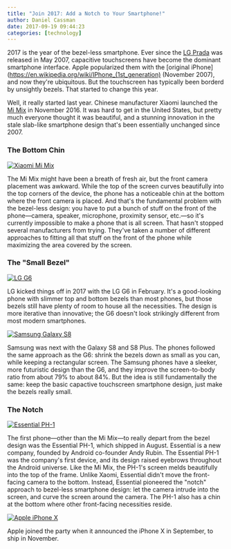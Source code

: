 ```yaml
---
title: "Join 2017: Add a Notch to Your Smartphone!"
author: Daniel Cassman
date: 2017-09-19 09:44:23
categories: [technology]
---
```


2017 is the year of the bezel-less smartphone. Ever since the [LG Prada](https://en.wikipedia.org/wiki/LG_Prada) was released in May 2007, capacitive touchscreens have become the dominant smartphone interface. Apple popularized them with the [original iPhone](https://en.wikipedia.org/wiki/IPhone_(1st_generation) (November 2007), and now they're ubiquitous. But the touchscreen has typically been borderd by unsightly bezels. That started to change this year.

Well, it really started last year. Chinese manufacturer Xiaomi launched the [Mi Mix](http://www.mi.com/en/mix/) in November 2016. It was hard to get in the United States, but pretty much everyone thought it was beautiful, and a stunning innovation in the stale slab-like smartphone design that's been essentially unchanged since 2007.

### The Bottom Chin

<a href="https://upload.wikimedia.org/wikipedia/commons/c/c2/Xiaomi_mi_mix_front_view.jpg"><img class="wrapped left" src="https://upload.wikimedia.org/wikipedia/commons/c/c2/Xiaomi_mi_mix_front_view.jpg" title="Xiaomi Mi Mix"></a>

The Mi Mix might have been a breath of fresh air, but the front camera placement was awkward. While the top of the screen curves beautifully into the top corners of the device, the phone has a noticeable chin at the bottom where the front camera is placed. And that's the fundamental problem with the bezel-less design: you have to put a bunch of stuff on the front of the phone&mdash;camera, speaker, microphone, proximity sensor, etc.&mdash;so it's currently impossible to make a phone that is all screen. That hasn't stopped several manufacturers from trying. They've taken a number of different approaches to fitting all that stuff on the front of the phone while maximizing the area covered by the screen.

### The "Small Bezel" 

<a href="https://upload.wikimedia.org/wikipedia/commons/thumb/a/a8/LG_G6_%EC%A0%9C%ED%92%88%EC%82%AC%EC%A7%84.png/320px-LG_G6_%EC%A0%9C%ED%92%88%EC%82%AC%EC%A7%84.png" title="LG G6"><img class="wrapped right" src="https://upload.wikimedia.org/wikipedia/commons/thumb/a/a8/LG_G6_%EC%A0%9C%ED%92%88%EC%82%AC%EC%A7%84.png/320px-LG_G6_%EC%A0%9C%ED%92%88%EC%82%AC%EC%A7%84.png" title="LG G6"></a>

LG kicked things off in 2017 with the LG G6 in February. It's a good-looking phone with slimmer top and bottom bezels than most phones, but those bezels still have plenty of room to house all the necessities. The design is more iterative than innovative; the G6 doesn't look strikingly different from most modern smartphones.

<a href="https://upload.wikimedia.org/wikipedia/commons/8/8e/Samsung_Galaxy_S8_and_S8_Plus.png" title="Samsung Galaxy S8"><img class="wrapped left" src="https://upload.wikimedia.org/wikipedia/commons/8/8e/Samsung_Galaxy_S8_and_S8_Plus.png" title="Samsung Galaxy S8"></a>

Samsung was next with the Galaxy S8 and S8 Plus. The phones followed the same approach as the G6: shrink the bezels down as small as you can, while keeping a rectangular screen. The Samsung phones have a sleeker, more futuristic design than the G6, and they improve the screen-to-body ratio from about 79% to about 84%. But the idea is still fundamentally the same: keep the basic capactive touchscreen smartphone design, just make the bezels really small.

### The Notch

<a href="https://en.wikipedia.org/wiki/Essential_Phone#/media/File:Essential_Phone_in_ocean_depths.jpg" title="Essential PH-1"><img class="wrapped right" src="https://en.wikipedia.org/wiki/Essential_Phone#/media/File:Essential_Phone_in_ocean_depths.jpg" title="Essential PH-1"></a>

The first phone&mdash;other than the Mi Mix&mdash;to really depart from the bezel design was the Essential PH-1, which shipped in August. Essential is a new company, founded by Android co-founder Andy Rubin. The Essential PH-1 was the company's first device, and its design raised eyebrows throughout the Android universe. Like the Mi Mix, the PH-1's screen melds beautifully into the top of the frame. Unlike Xaomi, Essential didn't move the front-facing camera to the bottom. Instead, Essential pioneered the "notch" approach to bezel-less smartphone design: let the camera intrude into the screen, and curve the screen around the camera. The PH-1 also has a chin at the bottom where other front-facing necessities reside.

<a href="https://en.wikipedia.org/wiki/Essential_Phone#/media/File:Essential_Phone_in_ocean_depths.jpg" title="Apple iPhone X"><img class="wrapped left" src="https://en.wikipedia.org/wiki/Essential_Phone#/media/File:Essential_Phone_in_ocean_depths.jpg" title="Apple iPhone X"></a>

Apple joined the party when it announced the iPhone X in September, to ship in November.
